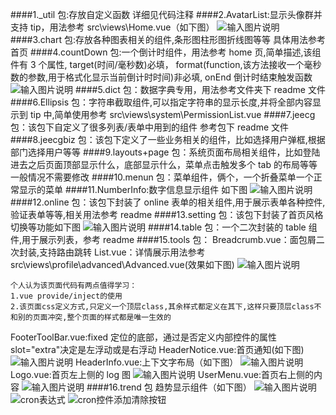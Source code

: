 ####1.\_util 包:存放自定义函数 详细见代码注释
####2.AvatarList:显示头像群并支持 tip，用法参考 src\views\Home.vue（如下图）
![输入图片说明](https://static.oschina.net/uploads/img/201904/12181253_O0Xi.png '在这里输入图片标题')
####3.chart 包:存放各种图表相关的组件,条形图柱形图折线图等等 具体用法参考首页
####4.countDown 包:一个倒计时组件，用法参考 home 页,简单描述,该组件有 3 个属性,
target(时间/毫秒数)必填，
format(function,该方法接收一个毫秒数的参数,用于格式化显示当前倒计时时间)非必填,
onEnd 倒计时结束触发函数
![输入图片说明](https://static.oschina.net/uploads/img/201904/12182046_mwqJ.png '在这里输入图片标题')
####5.dict 包：数据字典专用，用法参考文件夹下 readme 文件
####6.Ellipsis 包：字符串截取组件,可以指定字符串的显示长度,并将全部内容显示到 tip 中,简单使用参考 src\views\system\PermissionList.vue
####7.jeecg 包：该包下自定义了很多列表/表单中用到的组件 参考包下 readme 文件
####8.jeecgbiz 包：该包下定义了一些业务相关的组件，比如选择用户弹框,根据部门选择用户等等
####9.layouts+page 包：系统页面布局相关组件，比如登陆进去之后页面顶部显示什么，底部显示什么，菜单点击触发多个 tab 的布局等等 一般情况不需要修改
####10.menun 包：菜单组件，俩个，一个折叠菜单一个正常显示的菜单
####11.NumberInfo:数字信息显示组件 如下图
![输入图片说明](https://static.oschina.net/uploads/img/201904/12185858_uvJ5.png '在这里输入图片标题')
####12.online 包：该包下封装了 online 表单的相关组件,用于展示表单各种控件,验证表单等等,相关用法参考 readme
####13.setting 包：该包下封装了首页风格切换等功能如下图
![输入图片说明](https://static.oschina.net/uploads/img/201904/12190520_jySG.png '在这里输入图片标题')
####14.table 包：一个二次封装的 table 组件,用于展示列表，参考 readme
####15.tools 包：
Breadcrumb.vue：面包屑二次封装,支持路由跳转
List.vue：详情展示用法参考 src\views\profile\advanced\Advanced.vue(效果如下图)
![输入图片说明](https://static.oschina.net/uploads/img/201904/12193954_Uar6.png '在这里输入图片标题')

```
个人认为该页面代码有两点值得学习：
1.vue provide/inject的使用
2.该页面css定义方式,只定义一个顶层class,其余样式都定义在其下,这样只要顶层class不和别的页面冲突,整个页面的样式都是唯一生效的
```

FooterToolBar.vue:fixed 定位的底部，通过是否定义内部控件的属性 slot="extra"决定是左浮动或是右浮动
HeaderNotice.vue:首页通知(如下图)
![输入图片说明](https://static.oschina.net/uploads/img/201904/12195340_fPe0.png '在这里输入图片标题')
HeaderInfo.vue:上下文字布局（如下图）
![输入图片说明](https://static.oschina.net/uploads/img/201904/12195638_dG5o.png '在这里输入图片标题')
Logo.vue:首页左上侧的 log 图
![输入图片说明](https://static.oschina.net/uploads/img/201904/12200908_ihv3.png '在这里输入图片标题')
UserMenu.vue:首页右上侧的内容
![输入图片说明](https://static.oschina.net/uploads/img/201904/12201226_laQK.png '在这里输入图片标题')
####16.trend 包 趋势显示组件（如下图）
![输入图片说明](https://static.oschina.net/uploads/img/201904/12201600_Wo8K.png '在这里输入图片标题')
![cron表达式](https://oscimg.oschina.net/oscnet/661f9ac09016395f9f49286143af3241623.jpg)
![cron控件添加清除按钮](https://oscimg.oschina.net/oscnet/15096e49f2e29bd829e304d56770025d03c.jpg)
